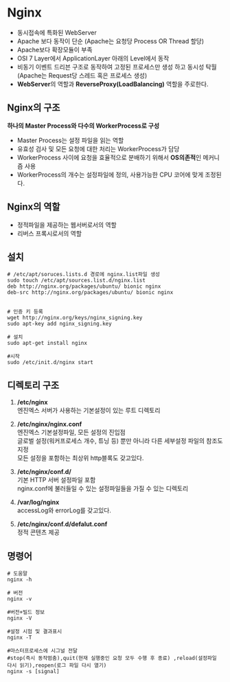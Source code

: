 # Nginx
- 동시접속에 특화된 WebServer
- Apache 보다 동작이 단순 (Apache는 요청당 Process OR Thread 할당)
- Apache보다 확장모듈이 부족
- OSI 7 Layer에서 ApplicationLayer 아래의 Level에서 동작
- 비동기 이벤트 드리븐 구조로 동작하여 고정된 프로세스만 생성 하고 동시성 탁월
  (Apache는 Request당 스레드 혹은 프로세스 생성)
- **WebServer**의 역할과 **ReverseProxy(LoadBalancing)** 역할을 주로한다.

## Nginx의 구조
**하나의 Master Process와 다수의 WorkerProcess로  구성**

- Master Process는 설정 파일을 읽는 역할
- 유효성 검사 및 모든 요청에 대한 처리는 WorkerProcess가 담당
- WorkerProcess 사이에 요청을 효율적으로 분배하기 위해서 **OS의존적**인 메커니즘 사용
- WorkerProcess의 개수는 설정파일에 정의, 사용가능한 CPU 코어에 맞게 조정된다.

## Nginx의 역할
- 정적파일을 제공하는 웹서버로서의 역할
- 리버스 프록시로서의 역할

## 설치 
```shell
# /etc/apt/soruces.lists.d 경로에 nginx.list파일 생성
sudo touch /etc/apt/sources.list.d/nginx.list
deb http://nginx.org/packages/ubuntu/ bionic nginx
deb-src http://nginx.org/packages/ubuntu/ bionic nginx


# 인증 키 등록
wget http://nginx.org/keys/nginx_signing.key
sudo apt-key add nginx_signing.key

# 설치
sudo apt-get install nginx

#시작
sudo /etc/init.d/nginx start
```

## 디렉토리 구조
1. **/etc/nginx** <br>
엔진엑스 서버가 사용하는 기본설정이 있는 루트 디렉토리

2. **/etc/nginx/nginx.conf**<br>
엔진엑스 기본설정파일, 모든 설정의 진입점<br>
글로벌 설정(워커프로세스 개수, 튜닝 등) 뿐만 아니라 다른 세부설정 파일의 참조도 지정<br>
모든 설정을 포함하는 최상위 http블록도 갖고있다.

3. **/etc/nginx/conf.d/**<br>
기본 HTTP 서버 설정파일 포함 <br>
nginx.conf에 불러들일 수 있는 설정파일들을 가질 수 있는 디렉토리 

4. **/var/log/nginx**<br>
accessLog와 errorLog를 갖고있다.

5. **/etc/nginx/conf.d/defalut.conf**<br>
정적 콘텐츠 제공

## 명령어
```shell
# 도움말
nginx -h

# 버전
nginx -v

#버전+빌드 정보
nginx -V

#설정 시험 및 결과표시
nginx -T

#마스터프로세스에 시그널 전달
#stop(즉시 동작멈춤),quit(현재 실행중인 요청 모두 수행 후 종료) ,reload(설정파일 다시 읽기),reopen(로그 파일 다시 열기)
nginx -s [signal]

```
